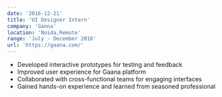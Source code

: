 ```yaml
---
date: '2016-12-21'
title: 'UI Designer Intern'
company: 'Ganna'
location: 'Noida,Remote'
range: 'July - December 2016'
url: 'https://gaana.com/'
---
```


- Developed interactive prototypes for testing and feedback
- Improved user experience for Gaana platform
- Collaborated with cross-functional teams for engaging interfaces
- Gained hands-on experience and learned from seasoned professional
